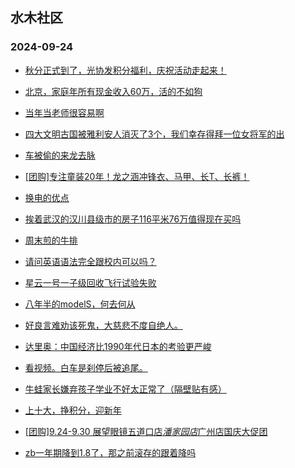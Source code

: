 ## 水木社区 
### 2024-09-24

+ [秋分正式到了，光协发积分福利，庆祝活动走起来！](https://www.newsmth.net/nForum/article/Single/4591306)

+ [北京，家庭年所有现金收入60万，活的不如狗](https://www.newsmth.net/nForum/article/FamilyLife/1766859240)

+ [当年当老师很容易啊](https://www.newsmth.net/nForum/article/WorkingLife/181344)

+ [四大文明古国被雅利安人消灭了3个，我们幸存得拜一位女将军的出](https://www.newsmth.net/nForum/article/Emprise/390666)

+ [车被偷的来龙去脉](https://www.newsmth.net/nForum/article/AutoWorld/1944919785)

+ [[团购]专注童装20年！龙之涵冲锋衣、马甲、长T、长裤！](https://www.newsmth.net/nForum/article/ADAgent_TG/1326121)

+ [换电的优点](https://www.newsmth.net/nForum/article/GreenAuto/1674782)

+ [挨着武汉的汉川县级市的房子116平米76万值得现在买吗](https://www.newsmth.net/nForum/article/OurEstate/3092793)

+ [周末煎的牛排](https://www.newsmth.net/nForum/article/Food/1708712)

+ [请问英语语法完全跟校内可以吗？](https://www.newsmth.net/nForum/article/ChildEducation/2441385)

+ [星云一号一子级回收飞行试验失败](https://www.newsmth.net/nForum/article/Aero/467034)

+ [八年半的modelS，何去何从](https://www.newsmth.net/nForum/article/GreenAuto/1676205)

+ [好良言难劝该死鬼，大慈悲不度自绝人。](https://www.newsmth.net/nForum/article/OurEstate/3093931)

+ [达里奥：中国经济比1990年代日本的考验更严峻](https://www.newsmth.net/nForum/article/Stock/10928478)

+ [看视频。白车是刹停后被追尾。](https://www.newsmth.net/nForum/article/AutoWorld/1944920556)

+ [牛蛙家长嫌弃孩子学业不好太正常了（隔壁贴有感）](https://www.newsmth.net/nForum/article/ChildEducation/2441704)

+ [上十大，挣积分，迎新年](https://www.newsmth.net/nForum/article/Science/383905)

+ [[团购]9.24-9.30 展望眼镜五道口店*潘家园店*广州店国庆大促团](https://www.newsmth.net/nForum/article/ADAgent_TG/1326200)

+ [zb一年期降到1.8了，那之前滚存的跟着降吗](https://www.newsmth.net/nForum/article/MyWallet/1208862)

